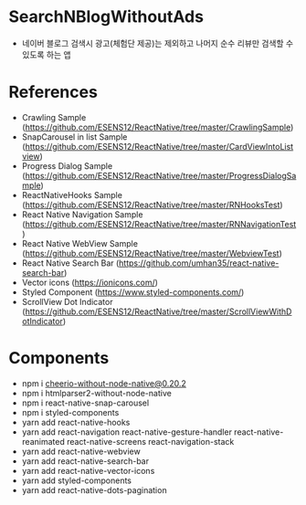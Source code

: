 # SearchNBlogWithoutAds
 - 네이버 블로그 검색시 광고(체험단 제공)는 제외하고 나머지 순수 리뷰만 검색할 수 있도록 하는 앱


# References
- Crawling Sample (https://github.com/ESENS12/ReactNative/tree/master/CrawlingSample)
- SnapCarousel in list Sample (https://github.com/ESENS12/ReactNative/tree/master/CardViewIntoListview)
- Progress Dialog Sample (https://github.com/ESENS12/ReactNative/tree/master/ProgressDialogSample)
- ReactNativeHooks Sample (https://github.com/ESENS12/ReactNative/tree/master/RNHooksTest)
- React Native Navigation Sample (https://github.com/ESENS12/ReactNative/tree/master/RNNavigationTest)
- React Native WebView Sample (https://github.com/ESENS12/ReactNative/tree/master/WebviewTest)
- React Native Search Bar (https://github.com/umhan35/react-native-search-bar)
- Vector icons (https://ionicons.com/)
- Styled Component (https://www.styled-components.com/)
- ScrollView Dot Indicator (https://github.com/ESENS12/ReactNative/tree/master/ScrollViewWithDotIndicator)

# Components
- npm i cheerio-without-node-native@0.20.2
- npm i htmlparser2-without-node-native
- npm i react-native-snap-carousel
- npm i styled-components
- yarn add react-native-hooks
- yarn add react-navigation react-native-gesture-handler react-native-reanimated react-native-screens react-navigation-stack
- yarn add react-native-webview
- yarn add react-native-search-bar
- yarn add react-native-vector-icons
- yarn add styled-components
- yarn add react-native-dots-pagination
